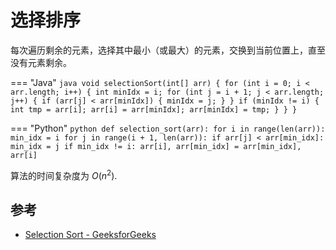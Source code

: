 # 选择排序

每次遍历剩余的元素，选择其中最小（或最大）的元素，交换到当前位置上，直至没有元素剩余。

=== "Java"
    ```java
    void selectionSort(int[] arr) {
        for (int i = 0; i < arr.length; i++) {
            int minIdx = i;
            for (int j = i + 1; j < arr.length; j++) {
                if (arr[j] < arr[minIdx]) {
                    minIdx = j;
                }
            }
            if (minIdx != i) {
                int tmp = arr[i];
                arr[i] = arr[minIdx];
                arr[minIdx] = tmp;
            }
        }
    }
    ```

=== "Python"
    ```python
    def selection_sort(arr):
        for i in range(len(arr)):
            min_idx = i
            for j in range(i + 1, len(arr)):
                if arr[j] < arr[min_idx]:
                    min_idx = j
            if min_idx != i:
                arr[i], arr[min_idx] = arr[min_idx], arr[i]
    ```

算法的时间复杂度为 $O(n^2)$.

## 参考

- [Selection Sort - GeeksforGeeks](https://www.geeksforgeeks.org/selection-sort/)
